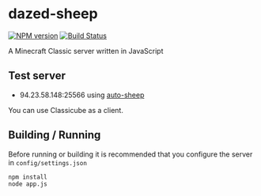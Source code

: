 dazed-sheep
===========
[![NPM version](https://badge.fury.io/js/dazed-sheep.svg)](http://badge.fury.io/js/dazed-sheep)
[![Build Status](https://img.shields.io/circleci/project/dazed-sheep/dazed-sheep/master.svg)](https://circleci.com/gh/dazed-sheep/dazed-sheep)

A Minecraft Classic server written in JavaScript

## Test server

* 94.23.58.148:25566 using [auto-sheep](https://github.com/rom1504/auto-sheep)

You can use Classicube as a client.

## Building / Running

Before running or building it is recommended that you configure the server in `config/settings.json`

    npm install
    node app.js

